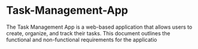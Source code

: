# Task-Management-App
The Task Management App is a web-based application that allows users to create, organize, and track their tasks. This document outlines the functional and non-functional requirements for the applicatio
